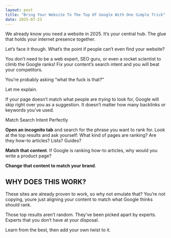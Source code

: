 ```yaml
---
layout: post
title: "Bring Your Website To The Top Of Google With One Simple Trick"
date: 2025-07-23
---
```


We already know you need a website in 2025. It’s your central hub. The glue that holds your internet presence together.

Let’s face it though. What’s the point if people can’t even find your website?

You don’t need to be a web expert, SEO guru, or even a rocket scientist to climb the Google ranks! Fix your content’s search intent and you will beat your competitors.

You’re probably asking “what the fuck is that?”

Let me explain.

If your page doesn’t match what people are _trying_ to look for, Google will skip right over you as a suggestion. It doesn’t matter how many backlinks or keywords you’ve used.

Match Search Intent Perfectly

**Open an incognito tab** and search for the phrase you want to rank for. Look at the top results and ask yourself: What kind of pages are ranking? Are they how-to articles? Lists? Guides?

**Match that content**. If Google is ranking how-to articles, why would you write a product page?

**Change that content to match your brand**.

## WHY DOES THIS WORK?

These sites are already proven to work, so why not emulate that? You’re not copying, youre just aligning your content to match what Google thinks should rank.

Those top results aren’t random. They’ve been picked apart by experts. Experts that you don’t have at your disposal.

Learn from the best, then add your own twist to it.
